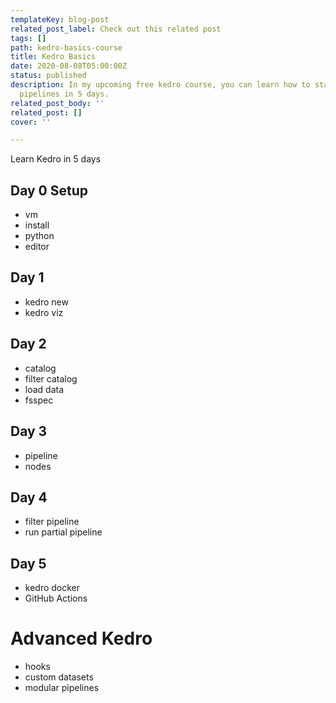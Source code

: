 ```yaml
---
templateKey: blog-post
related_post_label: Check out this related post
tags: []
path: kedro-basics-course
title: Kedro Basics
date: 2020-08-08T05:00:00Z
status: published
description: In my upcoming free kedro course, you can learn how to start building
  pipelines in 5 days.
related_post_body: ''
related_post: []
cover: ''

---
```

Learn Kedro in 5 days

## Day 0 Setup

* vm
* install
* python
* editor

## Day 1

* kedro new
* kedro viz

## Day 2

* catalog
* filter catalog
* load data
* fsspec

## Day 3

* pipeline
* nodes

## Day 4


* filter pipeline
* run partial pipeline

## Day 5

* kedro docker
* GitHub Actions

# Advanced Kedro

* hooks
* custom datasets
* modular pipelines
